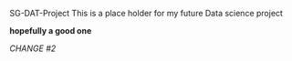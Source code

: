 SG-DAT-Project
This is a place holder for my future Data science project

**hopefully a good one**

_CHANGE #2_
